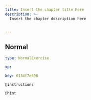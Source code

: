 ```yaml
---
title: Insert the chapter title here
description: >-
  Insert the chapter description here


---
```

## Normal

```yaml
type: NormalExercise

xp: 

key: 6134f7e696
```



`@instructions`


`@hint`










